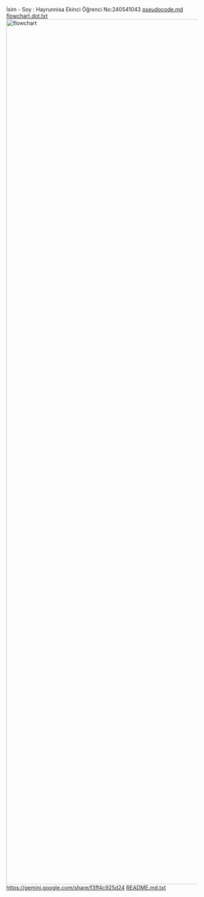 İsim - Soy : Hayrunnisa Ekinci
Öğrenci No:240541043
[pseudocode.md](https://github.com/user-attachments/files/22940854/pseudocode.md)
[flowchart.dot.txt](https://github.com/user-attachments/files/22940940/flowchart.dot.txt)
<img width="1566" height="2275" alt="flowchart" src="https://github.com/user-attachments/assets/cacd102a-f633-41a4-b9d9-9122e6aa0968" />
https://gemini.google.com/share/f3ff4c925d24
[README.md.txt](https://github.com/user-attachments/files/22940975/README.md.txt)

